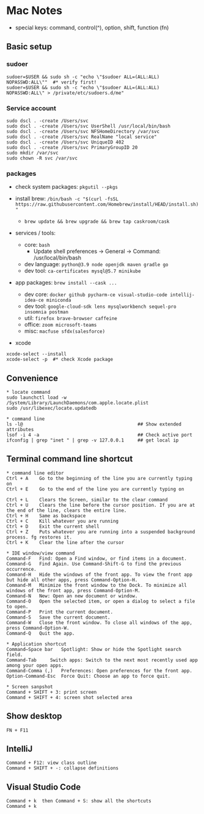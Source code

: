 # Mac Notes
* special keys: command, control(^), option, shift, function (fn)


## Basic setup
### sudoer
```
sudoer=$USER && sudo sh -c "echo \"$sudoer ALL=(ALL:ALL) NOPASSWD:ALL\""  #* verify first!
sudoer=$USER && sudo sh -c "echo \"$sudoer ALL=(ALL:ALL) NOPASSWD:ALL\" > /private/etc/sudoers.d/me"
```

### Service account
```
sudo dscl . -create /Users/svc
sudo dscl . -create /Users/svc UserShell /usr/local/bin/bash
sudo dscl . -create /Users/svc NFSHomeDirectory /var/svc
sudo dscl . -create /Users/svc RealName "local service"
sudo dscl . -create /Users/svc UniqueID 402
sudo dscl . -create /Users/svc PrimaryGroupID 20
sudo mkdir /var/svc
sudo chown -R svc /var/svc
```

### packages
* check system packages: `pkgutil --pkgs`
* install brew: `/bin/bash -c "$(curl -fsSL https://raw.githubusercontent.com/Homebrew/install/HEAD/install.sh)"`
    * `brew update && brew upgrade && brew tap caskroom/cask`
* services / tools:
    * core: `bash`
        * Update shell preferences -> General -> Command: /usr/local/bin/bash
    * dev language: `python@3.9 node openjdk maven gradle go`
    * dev tool: `ca-certificates mysql@5.7 minikube`
* app packages: `brew install --cask ...`
    * dev core: `docker github pycharm-ce visual-studio-code intellij-idea-ce miniconda`
    * dev tool: `google-cloud-sdk lens mysqlworkbench sequel-pro insomnia postman`
    * util: `firefox brave-browser caffeine`
    * office: `zoom microsoft-teams`
    * misc: `macfuse sfdx(salesforce)`

* xcode
```
xcode-select --install
xcode-select -p  #* check Xcode package
```

## Convenience
```
* locate command
sudo launchctl load -w /System/Library/LaunchDaemons/com.apple.locate.plist
sudo /usr/libexec/locate.updatedb

* command line
ls -l@                                          ## Show extended attributes
lsof -i 4 -a                                    ## Check active port
ifconfig | grep "inet " | grep -v 127.0.0.1     ## get local ip
```

## Terminal command line shortcut
```
* command line editor
Ctrl + A 	Go to the beginning of the line you are currently typing on
Ctrl + E 	Go to the end of the line you are currently typing on

Ctrl + L 	Clears the Screen, similar to the clear command
Ctrl + U 	Clears the line before the cursor position. If you are at the end of the line, clears the entire line.
Ctrl + H 	Same as backspace
Ctrl + C 	Kill whatever you are running
Ctrl + D 	Exit the current shell
Ctrl + Z 	Puts whatever you are running into a suspended background process. fg restores it.
Ctrl + K 	Clear the line after the cursor

* IDE window/view command
Command-F 	Find: Open a Find window, or find items in a document.
Command-G 	Find Again. Use Command-Shift-G to find the previous occurrence.
Command-H 	Hide the windows of the front app. To view the front app but hide all other apps, press Command-Option-H.
Command-M 	Minimize the front window to the Dock. To minimize all windows of the front app, press Command-Option-M.
Command-N 	New: Open an new document or window.
Command-O 	Open the selected item, or open a dialog to select a file to open.
Command-P 	Print the current document.
Command-S 	Save the current document.
Command-W 	Close the front window. To close all windows of the app, press Command-Option-W.
Command-Q 	Quit the app.

* Application shortcut
Command–Space bar 	Spotlight: Show or hide the Spotlight search field.
Command-Tab 	Switch apps: Switch to the next most recently used app among your open apps.
Command-Comma (,) 	Preferences: Open preferences for the front app.
Option-Command-Esc 	Force Quit: Choose an app to force quit.

* Screen sanpshot
Command + SHIFT + 3: print screen
Command + SHIFT + 4: screen shot selected area
```

## Show desktop
`FN + F11`

## IntelliJ
```
Command + F12: view class outline
Command + SHIFT + -: collapse definitions
```

## Visual Studio Code
```
Command + k  then Command + S: show all the shortcuts
Command + k
```